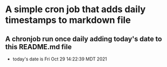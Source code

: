 A simple cron job that adds daily timestamps to markdown file
============================================================
## A chronjob run once daily adding today's date to this README.md file
* today's date is Fri Oct 29 14:22:39 MDT 2021
